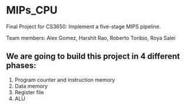 # MIPs_CPU
Final Project for CS3650: Implement a five-stage MIPS pipeline.

Team members: Alex Gomez, Harshit Rao, Roberto Toribio, Roya Salei

We are going to build this project in 4 different phases:
---
1. Program counter and instruction memory
2. Data memory
3. Register file
4. ALU
